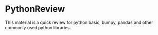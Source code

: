 # PythonReview
This material is a quick review for python basic, bumpy, pandas and other commonly used python libraries.
